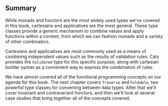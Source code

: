 ## Summary

While monads and functors are the most widely used types we've covered in this book, cartesians and applicatives are the most general. These type classes provide a generic mechanism to combine values and apply functions within a context, from which we can fashion monads and a variety of other combinators.

Cartesians and applicatives are most commonly used as a means of combining independent values such as the results of validation rules. Cats provides the `Validated` type for this specific purpose, along with cartesian builder syntax as a convenient way to express the combination of rules.

We have almost covered all of the functional programming concepts on our agenda for this book. The next chapter covers `Traverse` and `Foldable`, two powerful type classes for converting between data types. After that we'll cover invariant and contravariant functors, and then we'll look at several case studies that bring together all of the concepts covered.
